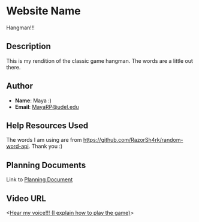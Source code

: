 # Website Name

Hangman!!!

## Description

This is my rendition of the classic game hangman. The words are a little out there.

## Author

* **Name**: Maya :)
* **Email**: MayaRP@udel.edu

## Help Resources Used

The words I am using are from https://github.com/RazorSh4rk/random-word-api. Thank you :)

## Planning Documents

Link to [Planning Document](hangman-planning.pdf)

## Video URL

<[Hear my voice!!! (I explain how to play the game)](https://youtu.be/tuMzTpHKxM8)>
